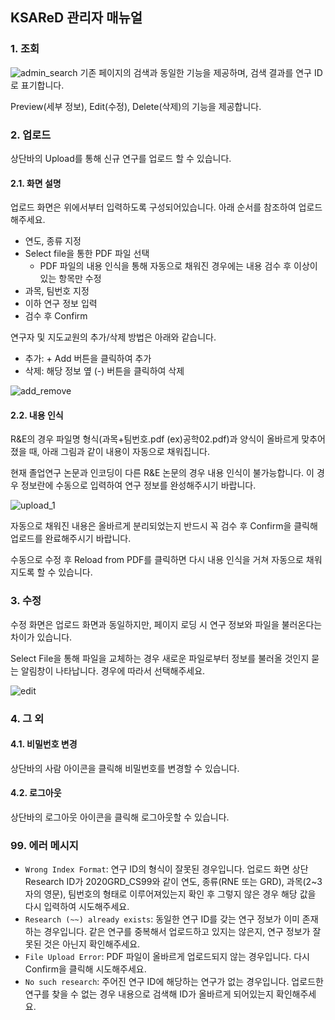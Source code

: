 ## KSAReD 관리자 매뉴얼

### 1. 조회

![admin_search](https://user-images.githubusercontent.com/38968140/97889912-453b7800-1d70-11eb-858a-1ef2e9cbe649.png)
기존 페이지의 검색과 동일한 기능을 제공하며, 검색 결과를 연구 ID로 표기합니다.

Preview(세부 정보), Edit(수정), Delete(삭제)의 기능을 제공합니다.

### 2. 업로드

상단바의 Upload를 통해 신규 연구를 업로드 할 수 있습니다.

#### 2.1. 화면 설명
업로드 화면은 위에서부터 입력하도록 구성되어있습니다. 아래 순서를 참조하여 업로드해주세요.

- 연도, 종류 지정
- Select file을 통한 PDF 파일 선택
  - PDF 파일의 내용 인식을 통해 자동으로 채워진 경우에는 내용 검수 후 이상이 있는 항목만 수정
- 과목, 팀번호 지정
- 이하 연구 정보 입력
- 검수 후 Confirm

연구자 및 지도교원의 추가/삭제 방법은 아래와 같습니다.
- 추가: + Add 버튼을 클릭하여 추가
- 삭제: 해당 정보 옆 (-) 버튼을 클릭하여 삭제

![add_remove](https://user-images.githubusercontent.com/38968140/97894628-11635100-1d76-11eb-8eb5-1c646d242891.gif)

#### 2.2. 내용 인식
R&E의 경우 파일명 형식(과목+팀번호.pdf (ex)공학02.pdf)과 양식이 올바르게 맞추어졌을 때, 아래 그림과 같이 내용이 자동으로 채워집니다.

현재 졸업연구 논문과 인코딩이 다른 R&E 논문의 경우 내용 인식이 불가능합니다. 이 경우 정보란에 수동으로 입력하여 연구 정보를 완성해주시기 바랍니다.

![upload_1](https://user-images.githubusercontent.com/38968140/97890912-76687800-1d71-11eb-99d5-37069311a4e7.gif)

자동으로 채워진 내용은 올바르게 분리되었는지 반드시 꼭 검수 후 Confirm을 클릭해 업로드를 완료해주시기 바랍니다.

수동으로 수정 후 Reload from PDF를 클릭하면 다시 내용 인식을 거쳐 자동으로 채워지도록 할 수 있습니다.

### 3. 수정
수정 화면은 업로드 화면과 동일하지만, 페이지 로딩 시 연구 정보와 파일을 불러온다는 차이가 있습니다.

Select File을 통해 파일을 교체하는 경우 새로운 파일로부터 정보를 불러올 것인지 묻는 알림창이 나타납니다. 경우에 따라서 선택해주세요.

![edit](https://user-images.githubusercontent.com/38968140/97894684-2344f400-1d76-11eb-89f2-34e328615451.png)

### 4. 그 외
#### 4.1. 비밀번호 변경
상단바의 사람 아이콘을 클릭해 비밀번호를 변경할 수 있습니다.
#### 4.2. 로그아웃
상단바의 로그아웃 아이콘을 클릭해 로그아웃할 수 있습니다.

### 99. 에러 메시지
- ```Wrong Index Format```: 연구 ID의 형식이 잘못된 경우입니다. 업로드 화면 상단 Research ID가 2020GRD_CS99와 같이 연도, 종류(RNE 또는 GRD), 과목(2~3자의 영문), 팀번호의 형태로 이루어져있는지 확인 후 그렇지 않은 경우 해당 값을 다시 입력하여 시도해주세요. 
- ```Research (~~) already exists```: 동일한 연구 ID를 갖는 연구 정보가 이미 존재하는 경우입니다. 같은 연구를 중복해서 업로드하고 있지는 않은지, 연구 정보가 잘못된 것은 아닌지 확인해주세요.
- ```File Upload Error```: PDF 파일이 올바르게 업로드되지 않는 경우입니다. 다시 Confirm을 클릭해 시도해주세요.
- ```No such research```: 주어진 연구 ID에 해당하는 연구가 없는 경우입니다. 업로드한 연구를 찾을 수 없는 경우 내용으로 검색해 ID가 올바르게 되어있는지 확인해주세요.
